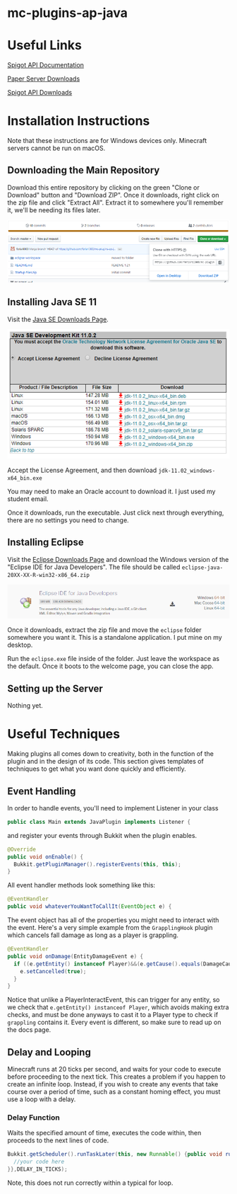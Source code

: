 # mc-plugins-ap-java

# Useful Links
[Spigot API Documentation](https://hub.spigotmc.org/javadocs/spigot/overview-summary.html)

[Paper Server Downloads](https://papermc.io/downloads)

[Spigot API Downloads](https://getbukkit.org/download/spigot)

# Installation Instructions
Note that these instructions are for Windows devices only. Minecraft servers cannot be run on macOS.

## Downloading the Main Repository
Download this entire repository by clicking on the green "Clone or Download" button and "Download ZIP". Once it downloads, right click on the zip file and click "Extract All". Extract it to somewhere you'll remember it, we'll be needing its files later.

![Download the Repository](https://github.com/ferisril000/mc-plugins-ap-java/blob/images/cap01.png?raw=true)

## Installing Java SE 11
Visit the [Java SE Downloads Page](https://www.oracle.com/technetwork/java/javase/downloads/java-archive-javase11-5116896.html).

![Download Java SE 11](https://github.com/ferisril000/mc-plugins-ap-java/blob/images/cap02.png?raw=true)

Accept the License Agreement, and then download ```jdk-11.02_windows-x64_bin.exe```

You may need to make an Oracle account to download it. I just used my student email.

Once it downloads, run the executable. Just click next through everything, there are no settings you need to change.

## Installing Eclipse
Visit the [Eclipse Downloads Page](https://www.eclipse.org/downloads/packages/) and download the Windows version of the "Eclipse IDE for Java Developers". The file should be called ```eclipse-java-20XX-XX-R-win32-x86_64.zip```

![Download Eclipse](https://github.com/ferisril000/mc-plugins-ap-java/blob/images/cap03.png?raw=true)

Once it downloads, extract the zip file and move the ```eclipse``` folder somewhere you want it. This is a standalone application. I put mine on my desktop.

Run the ```eclipse.exe``` file inside of the folder. Just leave the workspace as the default. Once it boots to the welcome page, you can close the app.

## Setting up the Server
Nothing yet.

# Useful Techniques
Making plugins all comes down to creativity, both in the function of the plugin and in the design of its code. This section gives templates of techniques to get what you want done quickly and efficiently.

## Event Handling
In order to handle events, you'll need to implement Listener in your class

```java
public class Main extends JavaPlugin implements Listener {
```

and register your events through Bukkit when the plugin enables.

```java
@Override
public void onEnable() {
  Bukkit.getPluginManager().registerEvents(this, this);
}
```


All event handler methods look something like this:

```java
@EventHandler
public void whateverYouWantToCallIt(EventObject e) {
```

The event object has all of the properties you might need to interact with the event.
Here's a very simple example from the ```GrapplingHook``` plugin which cancels fall damage as long as a player is grappling.

```java
@EventHandler
public void onDamage(EntityDamageEvent e) {
  if ((e.getEntity() instanceof Player)&&(e.getCause().equals(DamageCause.FALL))&&(grappling.contains((Player)e.getEntity()))) {
    e.setCancelled(true);
  }
}
```

Notice that unlike a PlayerInteractEvent, this can trigger for any entity, so we check that ```e.getEntity() instanceof Player```, which avoids making extra checks, and must be done anyways to cast it to a Player type to check if ```grappling``` contains it. Every event is different, so make sure to read up on the docs page.

## Delay and Looping

Minecraft runs at 20 ticks per second, and waits for your code to execute before proceeding to the next tick. This creates a problem if you happen to create an infinite loop. Instead, if you wish to create any events that take course over a period of time, such as a constant homing effect, you must use a loop with a delay.

### Delay Function
Waits the specified amount of time, executes the code within, then proceeds to the next lines of code.
```java
Bukkit.getScheduler().runTaskLater(this, new Runnable() {public void run() {
  //your code here
}},DELAY_IN_TICKS);
```
Note, this does not run correctly within a typical for loop.
